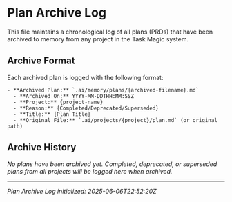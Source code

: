 # Plan Archive Log

This file maintains a chronological log of all plans (PRDs) that have been archived to memory from any project in the Task Magic system.

## Archive Format

Each archived plan is logged with the following format:

```
- **Archived Plan:** `.ai/memory/plans/{archived-filename}.md`
  - **Archived On:** YYYY-MM-DDTHH:MM:SSZ
  - **Project:** {project-name}
  - **Reason:** {Completed/Deprecated/Superseded}
  - **Title:** {Plan Title}
  - **Original File:** `.ai/projects/{project}/plan.md` (or original path)
```

## Archive History

_No plans have been archived yet. Completed, deprecated, or superseded plans from all projects will be logged here when archived._

---

_Plan Archive Log initialized: 2025-06-06T22:52:20Z_
